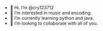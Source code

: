 - 👋 Hi, I’m @cry123712
- 👀 I’m interested in music and encoding.
- 🌱 I’m currently learning python and java.
- 💞️ I’m looking to collaborate with all of you.


<!---
cry123712/cry123712 is a ✨ special ✨ repository because its `README.md` (this file) appears on your GitHub profile.
You can click the Preview link to take a look at your changes.
--->
